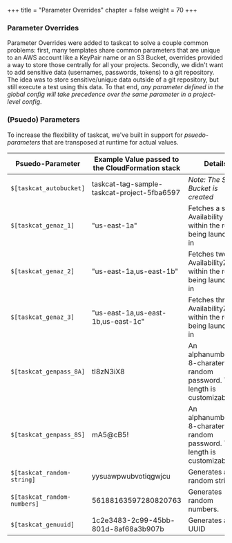 +++
title = "Parameter Overrides"
chapter = false
weight = 70
+++

### Parameter Overrides

Parameter Overrides were added to taskcat to solve a couple common problems: first, many 
templates share common parameters that are unique to an AWS account like a KeyPair name 
or an S3 Bucket, overrides provided a way to store those centrally for all your projects. 
Secondly, we didn't want to add sensitive data (usernames, passwords, tokens) to a git 
repository. The idea was to store sensitive/unique data outside of a git repository, but still 
execute a test using this data. To that end, _any parameter defined in the global config 
will take precedence over the same parameter in a project-level config_. 


### (Psuedo) Parameters

To increase the flexibility of taskcat, we've built in support for _psuedo-parameters_ that are transposed at runtime for actual values.

| Psuedo-Parameter | Example Value passed to the CloudFormation stack | Details |
| ------------- | ------------- | ------------- |
| `$[taskcat_autobucket]` | taskcat-tag-sample-taskcat-project-5fba6597 | _Note: The S3 Bucket is created_ |
| `$[taskcat_genaz_1]` | "us-east-1a"  | Fetches a single  Availability Zone within the region being launched in |
| `$[taskcat_genaz_2]` | "us-east-1a,us-east-1b"  | Fetches two AvailabilityZones within the region being launched in |
| `$[taskcat_genaz_3]` | "us-east-1a,us-east-1b,us-east-1c"  | Fetches three AvailabilityZones within the region being launched in |
| `$[taskcat_genpass_8A]`  | tI8zN3iX8 | An alphanumberic 8-charater random password. The length is customizable. |
| `$[taskcat_genpass_8S]`  | mA5@cB5! | An alphanumberic 8-charater random password. The length is customizable. |
| `$[taskcat_random-string]` | yysuawpwubvotiqgwjcu | Generates a random string |
| `$[taskcat_random-numbers]` | 56188163597280820763 | Generates random numbers. |
| `$[taskcat_genuuid]` | 1c2e3483-2c99-45bb-801d-8af68a3b907b | Generates a UUID |


